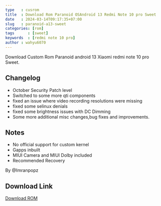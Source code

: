 ```yaml
---
type   : cusrom
title  : Download Rom Paranoid OSAndroid 13 Redmi Note 10 pro Sweet
date   : 2024-03-14T09:17:35+07:00
slug   : paranoid-a13-sweet
categories: [rom]
tags      : [sweet]
keywords  : [redmi note 10 pro]
author : wahyu6070
---
```


Download Custom Rom Paranoid android 13 Xiaomi redmi note 10 pro Sweet.

## Changelog
- October Security Patch level
- Switched to some more qti components
- fixed an issue where video recording resolutions were missing
- fixed some selinux denials
- fixed some brightness issues with DC Dimming
- Some more additional misc changes,bug fixes and improvements.

## Notes
- No official support for custom kernel
- Gapps inbuilt
- MIUI Camera and MIUI Dolby included
- Recommended Recovery 

By @Imranpopz

## Download Link
[Download ROM](https://devuploads.com/0wi0dibtz2u2)

